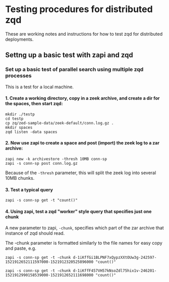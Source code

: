# Testing procedures for distributed zqd

These are working notes and instructions for how to test zqd for distributed deployments.

## Settng up a basic test with zapi and zqd

### Set up a basic test of parallel search using multiple zqd processes

This is a test for a local machine.

#### 1. Create a working directory, copy in a zeek archive, and create a dir for the spaces, then start zqd:
```
mkdir ./testp
cd testp
cp zq/zed-sample-data/zeek-default/conn.log.gz .
mkdir spaces
zqd listen -data spaces
```
#### 2. Now use zapi to create a space and post (import) the zeek log to a zar archive:
```
zapi new -k archivestore -thresh 10MB conn-sp
zapi -s conn-sp post conn.log.gz
```
Because of the `-thresh` parameter, this will split the zeek log into several 10MB chunks.

#### 3. Test a typical query
```
zapi -s conn-sp get -t "count()"
```

#### 4. Using zapi, test a zqd "worker" style query that specifies just one chunk
A new parameter to zapi, `-chunk`, specifies which part of the zar archive that instance of zqd should read.

The -chunk parameter is formatted similarly to the file names for easy copy and paste, e.g.
```
zapi -s conn-sp get -t -chunk d-1iKffGi1BLPNF7xQypzXXtOUw3g-242597-1521912652111597000-1521912320525896000 "count()"

zapi -s conn-sp get -t -chunk d-1iKffF457VH57kNsoZdl75hix1v-246201-1521912990158539000-1521912652111698000 "count()"
```
